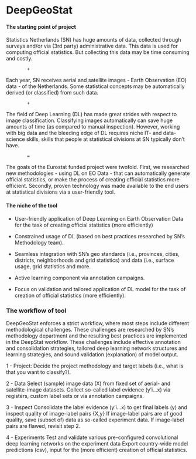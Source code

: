 # DeepGeoStat

#### The starting point of project

Statistics Netherlands (SN) has huge amounts of data, collected through surveys and/or via (3rd party) administrative data. This data is used for computing official statistics. But collecting this data may be time consuming and costly.

			+
      
Each year, SN receives aerial and satellite images - Earth Observation (EO) data - of the Netherlands. Some statistical concepts may be automatically derived (or classified) from such data. 

			+
      
The field of Deep Learning (DL) has made great strides with respect to image classification. Classifying images automatically can save huge amounts of time (as compared to manual inspection). However, working with big data and the bleeding edge of DL requires niche IT- and data-science skills, skills that people at statistical divisions at SN typically don’t have.

			=
      
The goals of the Eurostat funded project were twofold. First, we researched new methodologies - using DL on EO Data - that can automatically generate official statistics, or make the process of creating official statistics more efficient. Secondly, proven technology was made available to the end users at statistical divisions via a user-friendly tool.

#### The niche of the tool

* User-friendly application of Deep Learning on Earth Observation Data for the task of creating official statistics (more efficiently)

* Constrained usage of DL (based on best practices researched by SN’s Methodology team).

* Seamless integration with SN’s geo standards (i.e., provinces, cities, districts, neighborhoods and grid statistics) and data (i.e., surface usage, grid statistics and more.

* Active learning component via annotation campaigns.

* Focus on validation and tailored application of DL model for the task of creation of official statistics (more efficiently).

### The workflow of tool

DeepGeoStat enforces a strict workflow, where most steps include different methodological challenges. These challenges are researched by SN’s methodology department and the resulting best practices are implemented in the DeepStat workflow. These challenges include effective annotation and consolidation strategies, tailored deep learning network structures and learning strategies, and sound validation (explanation) of model output.

1 - Project: 
Decide the project methodology and target labels (i.e., what is that you want to classify?).

2 - Data
Select (sample) image data (X) from fixed set of aerial- and satellite-image datasets.
Collect so-called label evidence (y’i...x) via registers, custom label sets or via annotation campaigns.

3 - Inspect
Consolidate the label evidence (y’i...x) to get final labels (y) and inspect quality of image-label pairs {X,y}
If image-label pairs are of good quality, save (subset of) data as so-called experiment data. If image-label pairs are flawed, revisit step 2.

4 - Experiments
Test and validate various pre-configured convolutional deep learning networks on the experiment data
Export country-wide model predictions (csv), input for the (more efficient) creation of official statistics.
